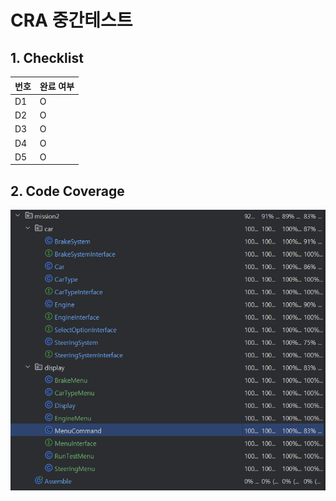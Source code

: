# CRA 중간테스트
## 1. Checklist
|번호| 완료 여부 |
|---|-------|
|D1 | O     |
|D2 | O     |
|D3 | O     |
|D4 | O     |
|D5 | O     |

## 2. Code Coverage
<img src="./imgs/img.png"/>

